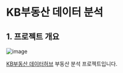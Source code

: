 # KB부동산 데이터 분석

## 1. 프로젝트 개요
![image](https://github.com/user-attachments/assets/4cad81de-1c52-4aad-9b2f-a7189514ed58)

[KB부동산 데이터허브](https://data.kbland.kr/) 부동산 분석 프로젝트입니다.
